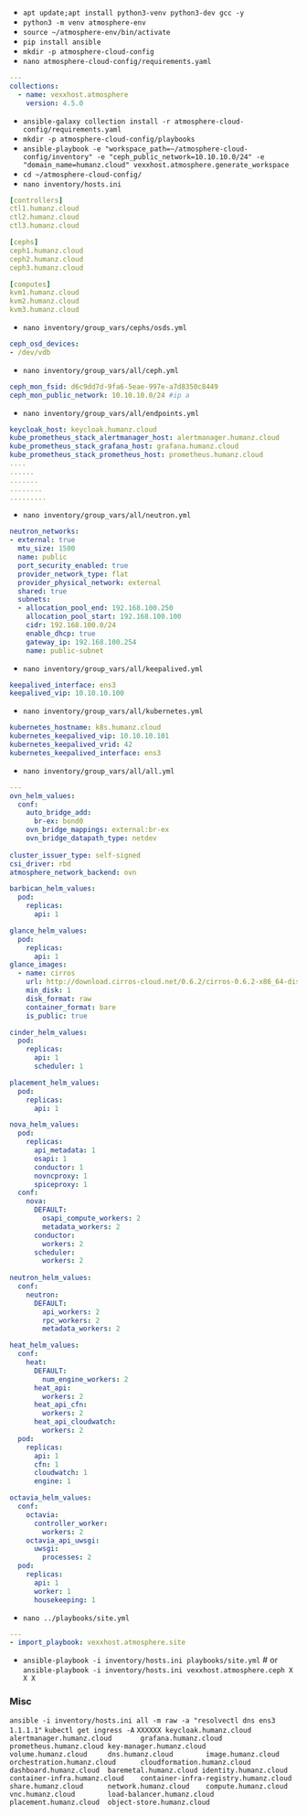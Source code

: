 - `apt update;apt install python3-venv python3-dev gcc -y`
- `python3 -m venv atmosphere-env`
- `source ~/atmosphere-env/bin/activate`
- `pip install ansible`
- `mkdir -p atmosphere-cloud-config`
- `nano atmosphere-cloud-config/requirements.yaml`
```yml
---
collections:
  - name: vexxhost.atmosphere
    version: 4.5.0
```
- `ansible-galaxy collection install -r atmosphere-cloud-config/requirements.yaml`
- `mkdir -p atmosphere-cloud-config/playbooks`
- `ansible-playbook -e "workspace_path=~/atmosphere-cloud-config/inventory" -e "ceph_public_network=10.10.10.0/24" -e "domain_name=humanz.cloud" vexxhost.atmosphere.generate_workspace`
- `cd ~/atmosphere-cloud-config/`
- `nano inventory/hosts.ini`
```yaml
[controllers]
ctl1.humanz.cloud
ctl2.humanz.cloud
ctl3.humanz.cloud

[cephs]
ceph1.humanz.cloud
ceph2.humanz.cloud
ceph3.humanz.cloud

[computes]
kvm1.humanz.cloud
kvm2.humanz.cloud
kvm3.humanz.cloud
```
- `nano inventory/group_vars/cephs/osds.yml`
```yaml
ceph_osd_devices:
- /dev/vdb
```
- `nano inventory/group_vars/all/ceph.yml`
```yaml
ceph_mon_fsid: d6c9dd7d-9fa6-5eae-997e-a7d8350c8449
ceph_mon_public_network: 10.10.10.0/24 #ip a 
```
- `nano inventory/group_vars/all/endpoints.yml`
```yaml
keycloak_host: keycloak.humanz.cloud
kube_prometheus_stack_alertmanager_host: alertmanager.humanz.cloud
kube_prometheus_stack_grafana_host: grafana.humanz.cloud
kube_prometheus_stack_prometheus_host: prometheus.humanz.cloud
....
......
.......
........
.........
```
- `nano inventory/group_vars/all/neutron.yml`
```yaml
neutron_networks:
- external: true
  mtu_size: 1500
  name: public
  port_security_enabled: true
  provider_network_type: flat
  provider_physical_network: external
  shared: true
  subnets:
  - allocation_pool_end: 192.168.100.250
    allocation_pool_start: 192.168.100.100
    cidr: 192.168.100.0/24
    enable_dhcp: true
    gateway_ip: 192.168.100.254
    name: public-subnet
```
- `nano inventory/group_vars/all/keepalived.yml`
```yaml
keepalived_interface: ens3
keepalived_vip: 10.10.10.100
```
- `nano inventory/group_vars/all/kubernetes.yml`
```yaml
kubernetes_hostname: k8s.humanz.cloud
kubernetes_keepalived_vip: 10.10.10.101
kubernetes_keepalived_vrid: 42
kubernetes_keepalived_interface: ens3
```
- `nano inventory/group_vars/all/all.yml`
```yaml
---
ovn_helm_values:
  conf:
    auto_bridge_add:
      br-ex: bond0
    ovn_bridge_mappings: external:br-ex
    ovn_bridge_datapath_type: netdev
    
cluster_issuer_type: self-signed
csi_driver: rbd
atmosphere_network_backend: ovn

barbican_helm_values:
  pod:
    replicas:
      api: 1

glance_helm_values:
  pod:
    replicas:
      api: 1
glance_images:
  - name: cirros
    url: http://download.cirros-cloud.net/0.6.2/cirros-0.6.2-x86_64-disk.img
    min_disk: 1
    disk_format: raw
    container_format: bare
    is_public: true

cinder_helm_values:
  pod:
    replicas:
      api: 1
      scheduler: 1

placement_helm_values:
  pod:
    replicas:
      api: 1

nova_helm_values:
  pod:
    replicas:
      api_metadata: 1
      osapi: 1
      conductor: 1
      novncproxy: 1
      spiceproxy: 1
  conf:
    nova:
      DEFAULT:
        osapi_compute_workers: 2
        metadata_workers: 2
      conductor:
        workers: 2
      scheduler:
        workers: 2
        
neutron_helm_values:
  conf:
    neutron:
      DEFAULT:
        api_workers: 2
        rpc_workers: 2
        metadata_workers: 2

heat_helm_values:
  conf:
    heat:
      DEFAULT:
        num_engine_workers: 2
      heat_api:
        workers: 2
      heat_api_cfn:
        workers: 2
      heat_api_cloudwatch:
        workers: 2
  pod:
    replicas:
      api: 1
      cfn: 1
      cloudwatch: 1
      engine: 1

octavia_helm_values:
  conf:
    octavia:
      controller_worker:
        workers: 2
    octavia_api_uwsgi:
      uwsgi:
        processes: 2
  pod:
    replicas:
      api: 1
      worker: 1
      housekeeping: 1              
```
- `nano ../playbooks/site.yml`
```yaml
---
- import_playbook: vexxhost.atmosphere.site
```

- `ansible-playbook -i inventory/hosts.ini playbooks/site.yml` # or `ansible-playbook -i inventory/hosts.ini vexxhost.atmosphere.ceph X X X`



### Misc
`ansible -i inventory/hosts.ini all -m raw -a "resolvectl dns ens3 1.1.1.1"`
`kubectl get ingress -A`
`XXXXXX keycloak.humanz.cloud   alertmanager.humanz.cloud       grafana.humanz.cloud    prometheus.humanz.cloud key-manager.humanz.cloud        volume.humanz.cloud     dns.humanz.cloud        image.humanz.cloud      orchestration.humanz.cloud      cloudformation.humanz.cloud     dashboard.humanz.cloud  baremetal.humanz.cloud identity.humanz.cloud    container-infra.humanz.cloud    container-infra-registry.humanz.cloud   share.humanz.cloud      network.humanz.cloud    compute.humanz.cloud    vnc.humanz.cloud        load-balancer.humanz.cloud      placement.humanz.cloud  object-store.humanz.cloud`
